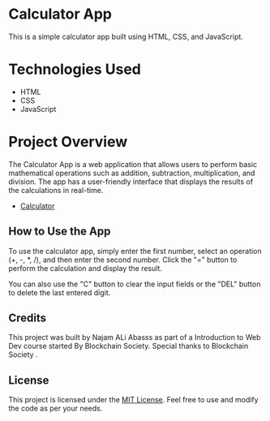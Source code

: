 # Calculator App

This is a simple calculator app built using HTML, CSS, and JavaScript.

# Technologies Used

- HTML
- CSS
- JavaScript

# Project Overview

The Calculator App is a web application that allows users to perform basic mathematical operations such as addition, subtraction, multiplication, and division. The app has a user-friendly interface that displays the results of the calculations in real-time.

- [Calculator](https://hissabkittab.netlify.app)

## How to Use the App

To use the calculator app, simply enter the first number, select an operation (+, -, *, /), and then enter the second number. Click the "=" button to perform the calculation and display the result.

You can also use the "C" button to clear the input fields or the "DEL" button to delete the last entered digit.

## Credits

This project was built by Najam ALi Abasss as part of a Introduction to Web Dev course started By Blockchain Society. Special thanks to Blockchain Society .

## License

This project is licensed under the [MIT License](LICENSE). Feel free to use and modify the code as per your needs.

